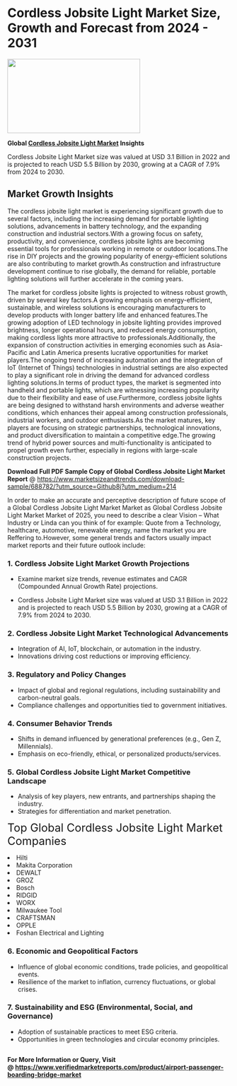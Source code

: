 <H1>Cordless Jobsite Light Market Size, Growth and Forecast from 2024 - 2031</H1><img class="aligncenter size-medium wp-image-584254" src="https://thirdeyenews.in/wp-content/uploads/2024/09/Global-Market-Research-300x168.jpeg" alt="" width="300" height="168" /><p><strong>Global&nbsp;<a href="https://www.marketsizeandtrends.com/download-sample/688782/?utm_source=Github8j?utm_medium=214">Cordless Jobsite Light Market</a> Insights</strong></p><p>Cordless Jobsite Light Market size was valued at USD 3.1 Billion in 2022 and is projected to reach USD 5.5 Billion by 2030, growing at a CAGR of 7.9% from 2024 to 2030.</p><p><h2>Market Growth Insights</h2> <p>The cordless jobsite light market is experiencing significant growth due to several factors, including the increasing demand for portable lighting solutions, advancements in battery technology, and the expanding construction and industrial sectors.With a growing focus on safety, productivity, and convenience, cordless jobsite lights are becoming essential tools for professionals working in remote or outdoor locations.The rise in DIY projects and the growing popularity of energy-efficient solutions are also contributing to market growth.As construction and infrastructure development continue to rise globally, the demand for reliable, portable lighting solutions will further accelerate in the coming years.</p> <p>The market for cordless jobsite lights is projected to witness robust growth, driven by several key factors.A growing emphasis on energy-efficient, sustainable, and wireless solutions is encouraging manufacturers to develop products with longer battery life and enhanced features.The growing adoption of LED technology in jobsite lighting provides improved brightness, longer operational hours, and reduced energy consumption, making cordless lights more attractive to professionals.Additionally, the expansion of construction activities in emerging economies such as Asia-Pacific and Latin America presents lucrative opportunities for market players.The ongoing trend of increasing automation and the integration of IoT (Internet of Things) technologies in industrial settings are also expected to play a significant role in driving the demand for advanced cordless lighting solutions.In terms of product types, the market is segmented into handheld and portable lights, which are witnessing increasing popularity due to their flexibility and ease of use.Furthermore, cordless jobsite lights are being designed to withstand harsh environments and adverse weather conditions, which enhances their appeal among construction professionals, industrial workers, and outdoor enthusiasts.As the market matures, key players are focusing on strategic partnerships, technological innovations, and product diversification to maintain a competitive edge.The growing trend of hybrid power sources and multi-functionality is anticipated to propel growth even further, especially in regions with large-scale construction projects.<p><span class=""><strong>Download Full PDF Sample Copy of Global Cordless Jobsite Light Market Report</strong> @ <a href="https://www.marketsizeandtrends.com/download-sample/688782/?utm_source=Github8j?utm_medium=214" target="_blank">https://www.marketsizeandtrends.com/download-sample/688782/?utm_source=Github8j?utm_medium=214</a></span></p><p>In order to make an accurate and perceptive description of future scope of a Global&nbsp;Cordless Jobsite Light Market Market as Global&nbsp;Cordless Jobsite Light Market Market of 2025, you need to describe a clear Vision &ndash; What Industry or Linda can you think of for example: Quote from a Technology, healthcare, automotive, renewable energy, name the market you are Reffering to.However, some general trends and factors usually impact market reports and their future outlook include:</p><h3>1.&nbsp;<strong>Cordless Jobsite Light Market Growth Projections</strong></h3><ul><li>Examine market size trends, revenue estimates and CAGR (Compounded Annual Growth Rate) projections.</li><li><p>Cordless Jobsite Light Market size was valued at USD 3.1 Billion in 2022 and is projected to reach USD 5.5 Billion by 2030, growing at a CAGR of 7.9% from 2024 to 2030.</p></li></ul><h3>2.&nbsp;<strong>Cordless Jobsite Light Market Technological Advancements</strong></h3><ul><li>Integration of AI, IoT, blockchain, or automation in the industry.</li><li>Innovations driving cost reductions or improving efficiency.</li></ul><h3>3.&nbsp;<strong>Regulatory and Policy Changes</strong></h3><ul><li>Impact of global and regional regulations, including sustainability and carbon-neutral goals.</li><li>Compliance challenges and opportunities tied to government initiatives.</li></ul><h3>4.&nbsp;<strong>Consumer Behavior Trends</strong></h3><ul><li>Shifts in demand influenced by generational preferences (e.g., Gen Z, Millennials).</li><li>Emphasis on eco-friendly, ethical, or personalized products/services.</li></ul><h3>5.&nbsp;<strong>Global Cordless Jobsite Light Market Competitive Landscape</strong></h3><ul><li>Analysis of key players, new entrants, and partnerships shaping the industry.</li><li>Strategies for differentiation and market penetration.</li></ul><p data-pm-slice="1 1 []"><span style="color: inherit; font-family: inherit; font-size: 25px;">Top Global Cordless Jobsite Light Market Companies</span></p><div class="" data-test-id=""><p><li>Hilti</li><li> Makita Corporation</li><li> DEWALT</li><li> GROZ</li><li> Bosch</li><li> RIDGID</li><li> WORX</li><li> Milwaukee Tool</li><li> CRAFTSMAN</li><li> OPPLE</li><li> Foshan Electrical and Lighting</li></p></div><h3>6.&nbsp;<strong>Economic and Geopolitical Factors</strong></h3><ul><li>Influence of global economic conditions, trade policies, and geopolitical events.</li><li>Resilience of the market to inflation, currency fluctuations, or global crises.</li></ul><h3>7.&nbsp;<strong>Sustainability and ESG (Environmental, Social, and Governance)</strong></h3><ul><li>Adoption of sustainable practices to meet ESG criteria.</li><li>Opportunities in green technologies and circular economy principles.</li></ul><h2><strong style="font-size: 14px;">For More Information or Query, Visit @&nbsp;</strong><a style="background-color: #ffffff; font-size: 14px;" href="https://www.marketsizeandtrends.com/report/cordless-jobsite-light-market/" target="_blank">https://www.verifiedmarketreports.com/product/airport-passenger-boarding-bridge-market</a></h2>